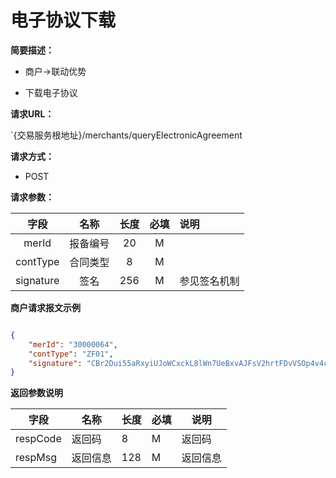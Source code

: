 # 电子协议下载
    
**简要描述：** 

- 商户->联动优势

- 下载电子协议


**请求URL：** 

`{交易服务根地址}/merchants/queryElectronicAgreement
  
**请求方式：**

- POST 

**请求参数：** 


|	字段	 |	名称	  |	长度  	|	必填  	|	说明	  |
|:--------:|:--------:|:--------:|:--------:|:--------|
|	merId	|	报备编号	|	20	|	M	|		|
|	contType 	|	合同类型	|	8	|	M	|	 	|
|	signature 	|	签名	|	256	|	M	|	参见签名机制	|


 **商户请求报文示例**

```json

{
	"merId": "30000064",
	"contType": "ZF01",
	"signature": "CBr2Dui55aRxyiUJoWCxckL8lWn7UeBxvAJFsV2hrtFDvVSOp4v4cgUPc1Nk3e1d+oitAhi9b3AAVSoAuEWV0fKKIQRwYTSPTzLbX9fLXq2KE423Km5GW5HWqpN8+guCH1UUpSlNVzVYax9h5D/n2YSWv/g6KWZYye+kEP8K3rA="
}

```

 **返回参数说明** 
 
|	字段	|	名称	|	长度	|	必填	|	说明	|
|--------|-------|--------|--------|--------|
|	respCode	|	返回码	|	8	|	M	|	返回码	|
|	respMsg	|	返回信息	|	128	|	M	|	返回信息	|

